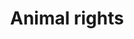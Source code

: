 ---
title: Animal rights
longTitle: 'Animal rights'
tags:
- gccommon
french:
- "[[Droits des animaux]]"
usedFor:
- "[[Animal protection]]"
---